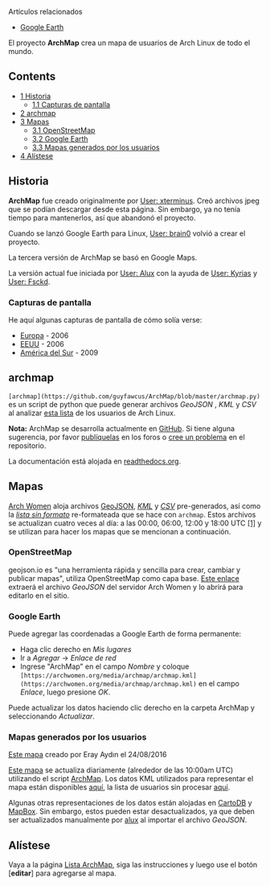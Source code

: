 Artículos relacionados

*   [Google Earth](/index.php/Google_Earth "Google Earth")

El proyecto **ArchMap** crea un mapa de usuarios de Arch Linux de todo el mundo.

## Contents

*   [1 Historia](#Historia)
    *   [1.1 Capturas de pantalla](#Capturas_de_pantalla)
*   [2 archmap](#archmap)
*   [3 Mapas](#Mapas)
    *   [3.1 OpenStreetMap](#OpenStreetMap)
    *   [3.2 Google Earth](#Google_Earth)
    *   [3.3 Mapas generados por los usuarios](#Mapas_generados_por_los_usuarios)
*   [4 Alístese](#Al.C3.ADstese)

## Historia

**ArchMap** fue creado originalmente por [User: xterminus](/index.php/User:Xterminus "User:Xterminus"). Creó archivos jpeg que se podían descargar desde esta página. Sin embargo, ya no tenía tiempo para mantenerlos, así que abandonó el proyecto.

Cuando se lanzó Google Earth para Linux, [User: brain0](/index.php/User:Brain0 "User:Brain0") volvió a crear el proyecto.

La tercera versión de ArchMap se basó en Google Maps.

La versión actual fue iniciada por [User: Alux](/index.php/User:Alux "User:Alux") con la ayuda de [User: Kyrias](/index.php/User:Kyrias "User:Kyrias") y [User: Fsckd](/index.php/User:Fsckd "User:Fsckd").

### Capturas de pantalla

He aquí algunas capturas de pantalla de cómo solía verse:

*   [Europa](http://archive.today/AZELb) - 2006
*   [EEUU](http://archive.today/aQwag) - 2006
*   [América del Sur](http://archive.today/HIlLi) - 2009

## archmap

`[archmap](https://github.com/guyfawcus/ArchMap/blob/master/archmap.py)` es un script de python que puede generar archivos *GeoJSON* , *KML* y *CSV* al analizar [esta lista](/index.php/ArchMap/List#List "ArchMap/List") de los usuarios de Arch Linux.

**Nota:** ArchMap se desarrolla actualmente en [GitHub](https://github.com/guyfawcus/ArchMap). Si tiene alguna sugerencia, por favor [publíquelas](https://bbs.archlinux.org/viewtopic.php?id=22518&p=2) en los foros o [cree un problema](https://github.com/guyfawcus/ArchMap/issues) en el repositorio.

La documentación está alojada en [readthedocs.org](http://archmap.readthedocs.io).

## Mapas

[Arch Women](https://archwomen.org/wiki/aw-tech:archmap) aloja archivos [GeoJSON](https://archwomen.org/media/archmap/archmap.geojson), *[KML](https://archwomen.org/media/archmap/archmap.kml)* y *[CSV](https://archwomen.org/media/archmap/archmap.csv)* pre-generados, así como la *[lista sin formato](https://archwomen.org/media/archmap/archmap-users.txt)* re-formateada que se hace con `archmap`. Estos archivos se actualizan cuatro veces al día: a las 00:00, 06:00, 12:00 y 18:00 UTC [[1]](https://archwomen.org/wiki/aw-tech:archmap#files) y se utilizan para hacer los mapas que se mencionan a continuación.

### OpenStreetMap

geojson.io es "una herramienta rápida y sencilla para crear, cambiar y publicar mapas", utiliza OpenStreetMap como capa base. [Este enlace](http://geojson.io/#data=data:text/x-url,https://archwomen.org/media/archmap/archmap.geojson) extraerá el archivo *GeoJSON* del servidor Arch Women y lo abrirá para editarlo en el sitio.

### Google Earth

Puede agregar las coordenadas a Google Earth de forma permanente:

*   Haga clic derecho en *Mis lugares*
*   Ir a *Agregar* -> *Enlace de red*
*   Ingrese "ArchMap" en el campo *Nombre* y coloque `[https://archwomen.org/media/archmap/archmap.kml](https://archwomen.org/media/archmap/archmap.kml)` en el campo *Enlace*, luego presione *OK*.

Puede actualizar los datos haciendo clic derecho en la carpeta ArchMap y seleccionando *Actualizar*.

### Mapas generados por los usuarios

[Este mapa](https://api.mapbox.com/styles/v1/erayaydin/cis93dj9j001v2xuge20kuq0h.html?fresh=true&title=true&access_token=pk.eyJ1IjoiZXJheWF5ZGluIiwiYSI6ImNpczdxMG1pNDAwMmYyb2xqY2Y1NXB5ZDUifQ.TUVUVEtsW6MHYsybhpZ3-w#5.32/38.578/32.784) creado por Eray Aydın el 24/08/2016

[Este mapa](https://data.dopsi.ch/archmap) se actualiza diariamente (alrededor de las 10:00am UTC) utilizando el script [ArchMap](http://github.com/guyfawcus/ArchMap). Los datos KML utilizados para representar el mapa están disponibles [aquí](https://data.dopsi.ch/archmap/archmap.kml), la lista de usuarios sin procesar [aquí](https://data.dopsi.ch/archmap/users.txt).

Algunas otras representaciones de los datos están alojadas en [CartoDB](https://alux.cartodb.com/viz/c1cd0e2a-5af7-11e4-afcd-0e9d821ea90d/embed_map) y [MapBox](https://a.tiles.mapbox.com/v3/alux.hclg4eg0/page.html?secure=1#4/39.63/-104.91). Sin embargo, estos pueden estar desactualizados, ya que deben ser actualizados manualmente por [alux](/index.php/User:Alux "User:Alux") al importar el archivo *GeoJSON*.

## Alístese

Vaya a la página [Lista ArchMap](/index.php/ArchMap/List "ArchMap/List"), siga las instrucciones y luego use el botón [**editar**] para agregarse al mapa.